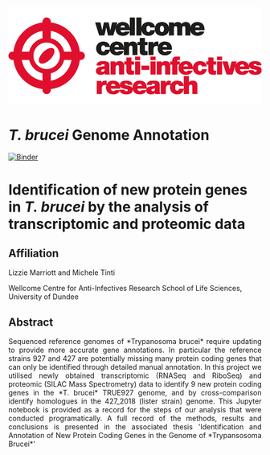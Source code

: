 
![title](https://github.com/mtinti/TriTrypML_code/blob/master/static/ANTI-INFECTIVES-RGB_200pc.png)
# *T. brucei* Genome Annotation

[![Binder](https://mybinder.org/badge_logo.svg)](https://mybinder.org/v2/gh/e-marriott/honours_project/HEAD?filepath=project_notebook.ipynb)


# Identification of new protein genes in *T. brucei* by the analysis of transcriptomic and proteomic data
## Affiliation
Lizzie Marriott and Michele Tinti

 Wellcome Centre for Anti-Infectives Research
School of Life Sciences, University of Dundee

## Abstract
<p style='text-align: justify;'>
Sequenced reference genomes of *Trypanosoma brucei* require updating to provide more accurate gene annotations. 
In particular the reference strains 927 and 427 are potentially missing many protein coding genes that can only be identified through detailed manual annotation. 
In this project we utilised newly obtained transcriptomic (RNASeq and RiboSeq) and proteomic (SILAC Mass Spectrometry) data to identify 9 new protein coding genes in the *T. brucei* TRUE927 genome,
 and by cross-comparison identify homologues in the 427_2018 (lister strain) genome.
This Jupyter notebook is provided as a record for the steps of our analysis that were conducted programatically.
 A full record of the methods, results and conclusions is presented in the associated thesis 'Identification and Annotation of New Protein Coding Genes in the Genome of *Trypansosoma Brucei*'</p>


